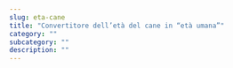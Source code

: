 ```yaml
---
slug: eta-cane
title: "Convertitore dell’età del cane in “età umana”"
category: ""
subcategory: ""
description: ""
---
```


